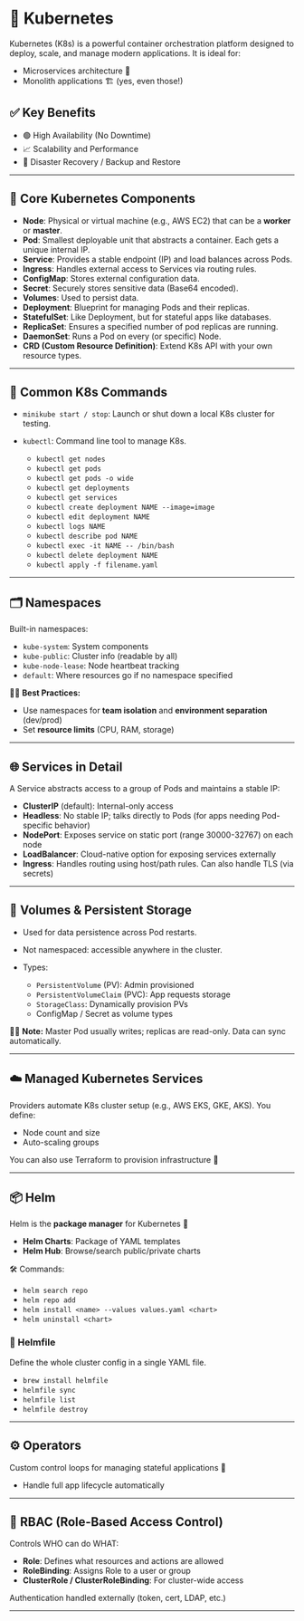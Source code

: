 # 🚀 Kubernetes

Kubernetes (K8s) is a powerful container orchestration platform designed to deploy, scale, and manage modern applications. It is ideal for:

* Microservices architecture 🧩
* Monolith applications 🏗️ (yes, even those!)

## ✅ Key Benefits

* 🟢 High Availability (No Downtime)
* 📈 Scalability and Performance
* 💾 Disaster Recovery / Backup and Restore

---

## 🔧 Core Kubernetes Components

* **Node**: Physical or virtual machine (e.g., AWS EC2) that can be a **worker** or **master**.
* **Pod**: Smallest deployable unit that abstracts a container. Each gets a unique internal IP.
* **Service**: Provides a stable endpoint (IP) and load balances across Pods.
* **Ingress**: Handles external access to Services via routing rules.
* **ConfigMap**: Stores external configuration data.
* **Secret**: Securely stores sensitive data (Base64 encoded).
* **Volumes**: Used to persist data.
* **Deployment**: Blueprint for managing Pods and their replicas.
* **StatefulSet**: Like Deployment, but for stateful apps like databases.
* **ReplicaSet**: Ensures a specified number of pod replicas are running.
* **DaemonSet**: Runs a Pod on every (or specific) Node.
* **CRD (Custom Resource Definition)**: Extend K8s API with your own resource types.

---

## 🔧 Common K8s Commands

* `minikube start / stop`: Launch or shut down a local K8s cluster for testing.
* `kubectl`: Command line tool to manage K8s.

  * `kubectl get nodes`
  * `kubectl get pods`
  * `kubectl get pods -o wide`
  * `kubectl get deployments`
  * `kubectl get services`
  * `kubectl create deployment NAME --image=image`
  * `kubectl edit deployment NAME`
  * `kubectl logs NAME`
  * `kubectl describe pod NAME`
  * `kubectl exec -it NAME -- /bin/bash`
  * `kubectl delete deployment NAME`
  * `kubectl apply -f filename.yaml`

---

## 🗂️ Namespaces

Built-in namespaces:

* `kube-system`: System components
* `kube-public`: Cluster info (readable by all)
* `kube-node-lease`: Node heartbeat tracking
* `default`: Where resources go if no namespace specified

👨‍💻 **Best Practices:**

* Use namespaces for **team isolation** and **environment separation** (dev/prod)
* Set **resource limits** (CPU, RAM, storage)

---

## 🌐 Services in Detail

A Service abstracts access to a group of Pods and maintains a stable IP:

* **ClusterIP** (default): Internal-only access
* **Headless**: No stable IP; talks directly to Pods (for apps needing Pod-specific behavior)
* **NodePort**: Exposes service on static port (range 30000-32767) on each node
* **LoadBalancer**: Cloud-native option for exposing services externally
* **Ingress**: Handles routing using host/path rules. Can also handle TLS (via secrets)

---

## 💾 Volumes & Persistent Storage

* Used for data persistence across Pod restarts.
* Not namespaced: accessible anywhere in the cluster.
* Types:

  * `PersistentVolume` (PV): Admin provisioned
  * `PersistentVolumeClaim` (PVC): App requests storage
  * `StorageClass`: Dynamically provision PVs
  * ConfigMap / Secret as volume types

👨‍🏫 **Note:** Master Pod usually writes; replicas are read-only. Data can sync automatically.

---

## ☁️ Managed Kubernetes Services

Providers automate K8s cluster setup (e.g., AWS EKS, GKE, AKS). You define:

* Node count and size
* Auto-scaling groups

You can also use Terraform to provision infrastructure 🌱

---

## 📦 Helm

Helm is the **package manager** for Kubernetes 🧰

* **Helm Charts**: Package of YAML templates
* **Helm Hub**: Browse/search public/private charts

🛠️ Commands:

* `helm search repo`
* `helm repo add`
* `helm install <name> --values values.yaml <chart>`
* `helm uninstall <chart>`

### 📜 Helmfile

Define the whole cluster config in a single YAML file.

* `brew install helmfile`
* `helmfile sync`
* `helmfile list`
* `helmfile destroy`

---

## ⚙️ Operators

Custom control loops for managing stateful applications 🔁

* Handle full app lifecycle automatically

---

## 🔐 RBAC (Role-Based Access Control)

Controls WHO can do WHAT:

* **Role**: Defines what resources and actions are allowed
* **RoleBinding**: Assigns Role to a user or group
* **ClusterRole / ClusterRoleBinding**: For cluster-wide access

Authentication handled externally (token, cert, LDAP, etc.)

---
